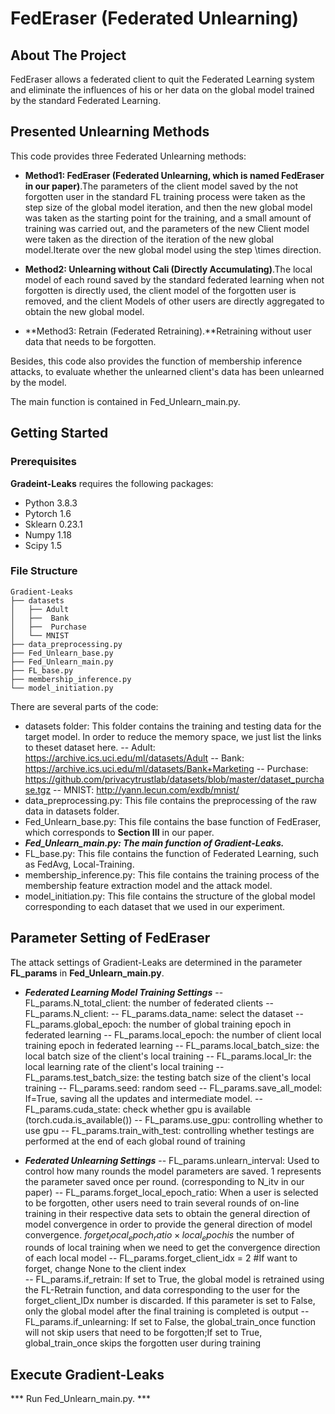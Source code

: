 # FedEraser (Federated Unlearning)
## About The Project
FedEraser allows a federated client to quit the Federated Learning system and eliminate the influences of his or her data on the global model trained by the standard Federated Learning. 

## Presented Unlearning Methods
This code provides three Federated Unlearning methods:
- **Method1: FedEraser (Federated Unlearning, which is named FedEraser in our paper)**.The parameters of the client model saved by the not forgotten user in the standard FL training process were taken as the step size of the global model iteration, and then the new global model was taken as the starting point for the training, and a small amount of training was carried out, and the parameters of the new Client model were taken as the direction of the iteration of the new global model.Iterate over the new global model using the step \times direction.


- **Method2: Unlearning without Cali (Directly Accumulating)**.The local model of each round saved by the standard federated learning when not forgotten is directly used, the client model of the forgotten user is removed, and the client Models of other users are directly aggregated to obtain the new global model.

- **Method3: Retrain (Federated Retraining).**Retraining without user data that needs to be forgotten.

Besides, this code also provides the function of membership inference attacks, to evaluate whether the unlearned client's data has been unlearned by the model. 


The main function is contained in Fed_Unlearn_main.py. 


## Getting Started
### Prerequisites
**Gradeint-Leaks** requires the following packages: 
- Python 3.8.3
- Pytorch 1.6
- Sklearn 0.23.1
- Numpy 1.18
- Scipy 1.5


### File Structure 
```
Gradient-Leaks
├── datasets
│   ├── Adult
│   ├──  Bank
│   ├──  Purchase
│   └── MNIST
├── data_preprocessing.py
├── Fed_Unlearn_base.py
├── Fed_Unlearn_main.py
├── FL_base.py
├── membership_inference.py
└── model_initiation.py
```
There are several parts of the code:
- datasets folder: This folder contains the training and testing data for the target model.  In order to reduce the memory space, we just list the  links to theset dataset here. 
   -- Adult: https://archive.ics.uci.edu/ml/datasets/Adult
   -- Bank: https://archive.ics.uci.edu/ml/datasets/Bank+Marketing
   -- Purchase: https://github.com/privacytrustlab/datasets/blob/master/dataset_purchase.tgz
   -- MNIST: http://yann.lecun.com/exdb/mnist/
- data_preprocessing.py: This file contains the preprocessing of the raw data in datasets folder.
- Fed_Unlearn_base.py: This file contains the base function of FedEraser, which corresponds to **Section III** in our paper.
- ***Fed_Unlearn_main.py: The main function of Gradient-Leaks.***
- FL_base.py: This file contains the function of Federated Learning, such as FedAvg, Local-Training. 
- membership_inference.py: This file contains the training process of the membership feature extraction model and the attack model. 
- model_initiation.py: This file contains the structure of the global model corresponding to each dataset that we used in our experiment.  

## Parameter Setting of FedEraser
The attack settings of Gradient-Leaks are determined in the parameter **FL_params** in **Fed_Unlearn_main.py**. 
- ***Federated Learning Model Training Settings***
-- FL_params.N_total_client: the number of federated clients 
-- FL_params.N_client: 
-- FL_params.data_name: select the dataset 
-- FL_params.global_epoch: the number of global training  epoch in federated learning 
-- FL_params.local_epoch: the number of client local training   epoch in federated learning 
-- FL_params.local_batch_size: the local batch size of the client's local training 
-- FL_params.local_lr: the local learning rate of the client's local training 
-- FL_params.test_batch_size: the testing  batch size of the client's local training 
-- FL_params.seed: random seed 
-- FL_params.save_all_model: If=True, saving all the updates and intermediate model. 
-- FL_params.cuda_state: check whether gpu is available (torch.cuda.is_available())
-- FL_params.use_gpu: controlling whether to use gpu 
-- FL_params.train_with_test: controlling whether testings are performed at the end of each global round of training


- ***Federated Unlearning Settings***
-- FL_params.unlearn_interval: Used to control how many rounds the model parameters are saved. $1$ represents the parameter saved once per round. (corresponding to N_itv in our paper)
	-- FL_params.forget_local_epoch_ratio: When a user is selected to be forgotten, other users need to train several rounds of on-line training in their respective data sets to obtain the general direction of model convergence in order to provide the general direction of model convergence. $forget_local_epoch_ratio \times local_epoch is$ the number of rounds of local training when we need to get the convergence direction of each local model
-- FL_params.forget_client_idx = 2 #If want to forget, change None to the client index                 
-- FL_params.if_retrain: If set to True, the global model is retrained using the FL-Retrain function, and data corresponding to the user for the forget_client_IDx number is discarded. If this parameter is set to False, only the global model after the final training is completed is output
-- FL_params.if_unlearning: If set to False, the global_train_once function will not skip users that need to be forgotten;If set to True, global_train_once skips the forgotten user during training



## Execute Gradient-Leaks
*** Run Fed_Unlearn_main.py.  ***




